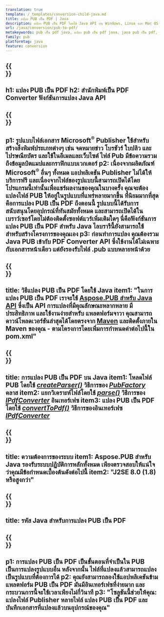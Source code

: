 ```yaml
---
translation: true
template: /_templates/conversion-child-java.md
title: แปลง PUB เป็น PDF | Java
description: แปลง PUB เป็น PDF โดยใช้ Java API บน Windows, Linux และ Mac OS X ฟังก์ชันการแปลง Publisher ที่รวมเข้ากับโซลูชันของคุณเองได้ง่าย
url: /java/conversion/pub-to-pdf/
metakeywords: pub เป็น pdf java, แปลง pub เป็น pdf java, java pub เป็น pdf, ผู้เผยแพร่เป็น pdf java
family: pub
platformtag: java
feature: conversion
---
```


{{<section banner>}}
---
h1: แปลง PUB เป็น PDF
h2: สำนักพิมพ์เป็น PDF Converter ฟังก์ชันการแปลง Java API
---

{{<section overview>}}
---
p1: รูปแบบไฟล์เอกสาร Microsoft<sup>®</sup> Publisher ใช้สำหรับสร้างสิ่งพิมพ์ประเภทต่างๆ เช่น จดหมายข่าว โบรชัวร์ ใบปลิว และไปรษณียบัตร และใช้ในอีเมลและเว็บไซต์ ไฟล์ Pub มีข้อความรวมถึงข้อมูลบิตแมปและกราฟิกแบบเวกเตอร์
p2: เนื่องจากผลิตภัณฑ์ Microsoft<sup>®</sup> อื่นๆ ทั้งหมด แอปพลิเคชัน Publisher ไม่ได้ให้บริการฟรี และเนื่องจากไฟล์ของรูปแบบนี้สามารถเปิดได้โดยโปรแกรมนี้เท่านั้นเพื่อแชร์ผลงานของคุณในบางครั้ง คุณจะต้องแปลงไฟล์ PUB ให้อยู่ในรูปแบบที่แพร่หลายมากขึ้น ที่นิยมมากที่สุดคือการแปลง PUB เป็น PDF ถึงตอนนี้ รูปแบบนี้ได้รับการสนับสนุนโดยอุปกรณ์ที่ทันสมัยทั้งหมด และสามารถเปิดได้ในเบราว์เซอร์โดยไม่ต้องติดตั้งซอฟต์แวร์เพิ่มเติมใดๆ นี่คือฟังก์ชันการแปลง PUB เป็น PDF สำหรับ Java ไลบรารีนี้ยังสามารถใช้สำหรับสร้างโครงการของคุณเอง
p3: ก่อนทำการแปลง คุณต้องรวม Java PUB เข้ากับ PDF Converter API ซึ่งใช้งานได้ไม่เฉพาะกับเอกสารหน้าเดียว แต่ยังรองรับไฟล์ .pub แบบหลายหน้าด้วย
---

{{<section widget>}}
---
title: วิธีแปลง PUB เป็น PDF โดยใช้ Java
item1: "ในการแปลง PUB เป็น PDF เราจะใช้ [Aspose.PUB สำหรับ Java API](https://products.aspose.com/pub/java/) ซึ่งเป็น API การแปลงที่มีคุณลักษณะหลากหลาย มีประสิทธิภาพ และใช้งานง่ายสำหรับ แพลตฟอร์มจาวา คุณสามารถดาวน์โหลดเวอร์ชันล่าสุดได้โดยตรงจาก [Maven](https://repository.aspose.com/pub/) และติดตั้งภายใน Maven ของคุณ - ตามโครงการโดยเพิ่มการกำหนดค่าต่อไปนี้ใน pom.xml"
---

{{<section feature1>}}
---
title: การแปลง PUB เป็น PDF บน Java
item1: โหลดไฟล์ PUB โดยใช้ [*createParser()*](https://reference.aspose.com/pub/java/com.aspose.pub/PubFactory#createParser-java.lang.String-) วิธีการของ [*PubFactory*](https://reference.aspose.com/pub/java/com.aspose.pub/PubFactory) คลาส
item2: แยกวิเคราะห์ไฟล์โดยใช้ [*parse()*](https://reference.aspose.com/pub/java/com.aspose.pub/IPubParser#parse--) วิธีการของ [*IPdfConverter*](https://reference.aspose.com/pub/java/com.aspose.pub/IPubParser) อินเทอร์เฟซ
item3: แปลง PUB เป็น PDF โดยใช้ [*convertToPdf()*](https://reference.aspose.com/pub/java/com.aspose.pub/IPdfConverter#convertToPdf-com.aspose.pub.Document-java.lang.String-) วิธีการของอินเทอร์เฟซ [*IPdfConverter*](https://reference.aspose.com/pub/java/com.aspose.pub/IPdfConverter)
---

{{<section feature2>}}
---
title: ความต้องการของระบบ
item1: Aspose.PUB สำหรับ Java รองรับระบบปฏิบัติการหลักทั้งหมด เพียงตรวจสอบให้แน่ใจว่าคุณมีข้อกำหนดเบื้องต้นดังต่อไปนี้
item2: "J2SE 8.0 (1.8) หรือสูงกว่า"
---

{{<section codeexample>}}
---
title: รหัส Java สำหรับการแปลง PUB เป็น PDF
---

{{<section summary>}}
---
p1: การแปลง PUB เป็น PDF เป็นขั้นตอนที่จำเป็นใน PUB เป็นการแปลงรูปแบบอื่น หลังจากนั้น ไฟล์ที่แปลงแล้วสามารถแปลงเป็นรูปแบบที่ต้องการได้
p2: คุณยังสามารถลองใช้แอปพลิเคชันข้ามแพลตฟอร์ม PUB เป็น PDF มันมีอินเทอร์เฟซที่ง่ายมาก และกระบวนการนี้จะใช้เวลาเพียงไม่กี่วินาที
p3: "โซลูชันนี้ช่วยให้คุณ: แปลงไฟล์ Publisher หลายไฟล์ แปลง PUB เป็น PDF และบันทึกเอกสารที่แปลงแล้วบนอุปกรณ์ของคุณ"
---